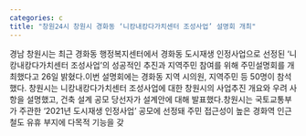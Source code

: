 ```yaml
---
categories: c
title: "창원24시 창원시 경화동 ‘니캉내캉다가치센터 조성사업’ 설명회 개최"
---
```

경남 창원시는 최근 경화동 행정복지센터에서 경화동 도시재생 인정사업으로 선정된 ‘니캉내캉다가치센터 조성사업’의 성공적인 추진과 지역주민 참여를 위해 주민설명회를 개최했다고 26일 밝혔다.이번 설명회에는 경화동 지역 시의원, 지역주민 등 50명이 참석했다. 창원시는 니캉내캉다가치센터 조성사업에 대한 창원시의 사업추진 개요와 우려 사항을 설명했고, 건축 설계 공모 당선자가 설계안에 대해 발표했다.창원시는 국토교통부가 주관한 ‘2021년 도시재생 인정사업’ 공모에 선정돼 주민 접근성이 높은 경화역 인근 철도 유휴 부지에 다목적 기능을 갖